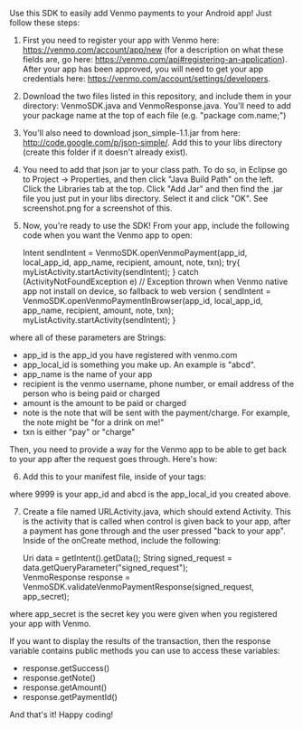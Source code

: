 Use this SDK to easily add Venmo payments to your Android app!  Just follow these steps:

1) First you need to register your app with Venmo here: https://venmo.com/account/app/new (for a description on what these fields are,
go here: https://venmo.com/api#registering-an-application). After your app has been approved, you will need to get your app credentials here: https://venmo.com/account/settings/developers.  

2) Download the two files listed in this repository, and include them in your directory: VenmoSDK.java and VenmoResponse.java. You'll need to add your package name at the top of each file (e.g. "package com.name;") 

3) You'll also need to download json_simple-1.1.jar from here: http://code.google.com/p/json-simple/.  Add this to your libs directory (create this folder if it doesn't already exist). 

4) You need to add that json jar to your class path.  To do so, in Eclipse go to Project -> Properties, and then click "Java Build Path" on the left.  Click the Libraries tab at the top.  Click "Add Jar" and then find the .jar file you just put in your libs directory.  Select it and click "OK".  See screenshot.png for a screenshot of this. 

5) Now, you're ready to use the SDK!  From your app, include the following code when you want the Venmo app to open:

    Intent sendIntent = VenmoSDK.openVenmoPayment(app_id, local_app_id, app_name, recipient, amount, note, txn);
    try{
        myListActivity.startActivity(sendIntent);
    }
    catch (ActivityNotFoundException e) // Exception thrown when Venmo native app not install on device, so fallback to web version
    {
    	sendIntent = VenmoSDK.openVenmoPaymentInBrowser(app_id, local_app_id, app_name, recipient, amount, note, txn);
    	myListActivity.startActivity(sendIntent);
    }

where all of these parameters are Strings:

* app_id is the app_id you have registered with venmo.com 
* app_local_id is something you make up. An example is "abcd".  
* app_name is the name of your app 
* recipient is the venmo username, phone number, or email address of the person who is being paid or charged 
* amount is the amount to be paid or charged 
* note is the note that will be sent with the payment/charge.  For example, the note might be "for a drink on me!" 
* txn is either "pay" or "charge"


Then, you need to provide a way for the Venmo app to be able to get back to your app after the request goes through.  Here's how: 

6) Add this to your manifest file, inside of your <application> </application> tags: 

	<activity android:name=".URLActivity">
		<intent-filter>
	      <action android:name="android.intent.action.VIEW" />
	      <category android:name="android.intent.category.DEFAULT" />
	      <category android:name="android.intent.category.BROWSABLE" />
	       <data android:scheme="venmo9999abcd" /> 
	    </intent-filter> 
	</activity>

where 9999 is your app_id and abcd is the app_local_id you created above.

7) Create a file named URLActivity.java, which should extend Activity.  This is the activity that is called when control is given back to your app, after a payment has gone through and the user pressed "back to your app".  Inside of the onCreate method, include the following:

	Uri data = getIntent().getData();
	String signed_request = data.getQueryParameter("signed_request");	
	VenmoResponse response = VenmoSDK.validateVenmoPaymentResponse(signed_request, app_secret);

where app_secret is the secret key you were given when you registered your app with Venmo.  

If you want to display the results of the transaction, then the response variable contains public methods you can use to access these variables:

* response.getSuccess()
* response.getNote()
* response.getAmount()
* response.getPaymentId()


And that's it!  Happy coding! 
  
